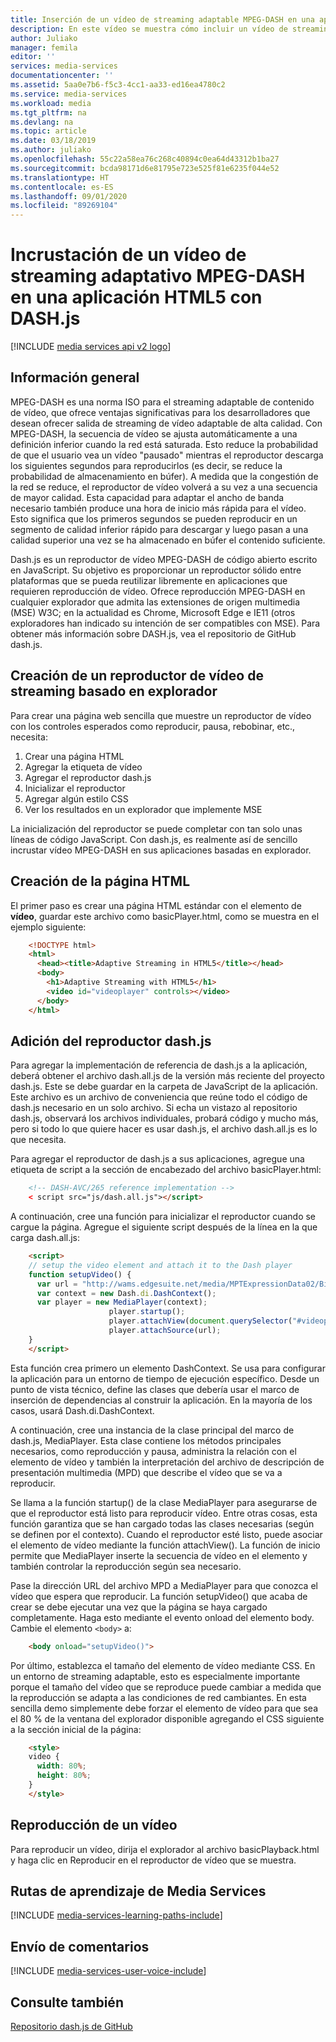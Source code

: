 ```yaml
---
title: Inserción de un vídeo de streaming adaptable MPEG-DASH en una aplicación HTML5 con DASH.js | Microsoft Docs
description: En este vídeo se muestra cómo incluir un vídeo de streaming adaptable MPEG-DASH en una aplicación HTML5 con DASH.js.
author: Juliako
manager: femila
editor: ''
services: media-services
documentationcenter: ''
ms.assetid: 5aa0e7b6-f5c3-4cc1-aa33-ed16ea4780c2
ms.service: media-services
ms.workload: media
ms.tgt_pltfrm: na
ms.devlang: na
ms.topic: article
ms.date: 03/18/2019
ms.author: juliako
ms.openlocfilehash: 55c22a58ea76c268c40894c0ea64d43312b1ba27
ms.sourcegitcommit: bcda98171d6e81795e723e525f81e6235f044e52
ms.translationtype: HT
ms.contentlocale: es-ES
ms.lasthandoff: 09/01/2020
ms.locfileid: "89269104"
---
```

# <a name="embedding-an-mpeg-dash-adaptive-streaming-video-in-an-html5-application-with-dashjs"></a>Incrustación de un vídeo de streaming adaptativo MPEG-DASH en una aplicación HTML5 con DASH.js

[!INCLUDE [media services api v2 logo](./includes/v2-hr.md)] 

## <a name="overview"></a>Información general
MPEG-DASH es una norma ISO para el streaming adaptable de contenido de vídeo, que ofrece ventajas significativas para los desarrolladores que desean ofrecer salida de streaming de vídeo adaptable de alta calidad. Con MPEG-DASH, la secuencia de vídeo se ajusta automáticamente a una definición inferior cuando la red está saturada. Esto reduce la probabilidad de que el usuario vea un vídeo "pausado" mientras el reproductor descarga los siguientes segundos para reproducirlos (es decir, se reduce la probabilidad de almacenamiento en búfer). A medida que la congestión de la red se reduce, el reproductor de vídeo volverá a su vez a una secuencia de mayor calidad. Esta capacidad para adaptar el ancho de banda necesario también produce una hora de inicio más rápida para el vídeo. Esto significa que los primeros segundos se pueden reproducir en un segmento de calidad inferior rápido para descargar y luego pasan a una calidad superior una vez se ha almacenado en búfer el contenido suficiente.

Dash.js es un reproductor de vídeo MPEG-DASH de código abierto escrito en JavaScript. Su objetivo es proporcionar un reproductor sólido entre plataformas que se pueda reutilizar libremente en aplicaciones que requieren reproducción de vídeo. Ofrece reproducción MPEG-DASH en cualquier explorador que admita las extensiones de origen multimedia (MSE) W3C; en la actualidad es Chrome, Microsoft Edge e IE11 (otros exploradores han indicado su intención de ser compatibles con MSE). Para obtener más información sobre DASH.js, vea el repositorio de GitHub dash.js.

## <a name="creating-a-browser-based-streaming-video-player"></a>Creación de un reproductor de vídeo de streaming basado en explorador
Para crear una página web sencilla que muestre un reproductor de vídeo con los controles esperados como reproducir, pausa, rebobinar, etc., necesita:

1. Crear una página HTML
2. Agregar la etiqueta de vídeo
3. Agregar el reproductor dash.js
4. Inicializar el reproductor
5. Agregar algún estilo CSS
6. Ver los resultados en un explorador que implemente MSE

La inicialización del reproductor se puede completar con tan solo unas líneas de código JavaScript. Con dash.js, es realmente así de sencillo incrustar vídeo MPEG-DASH en sus aplicaciones basadas en explorador.

## <a name="creating-the-html-page"></a>Creación de la página HTML
El primer paso es crear una página HTML estándar con el elemento de **vídeo**, guardar este archivo como basicPlayer.html, como se muestra en el ejemplo siguiente:

```html
    <!DOCTYPE html>
    <html>
      <head><title>Adaptive Streaming in HTML5</title></head>
      <body>
        <h1>Adaptive Streaming with HTML5</h1>
        <video id="videoplayer" controls></video>
      </body>
    </html>
```

## <a name="adding-the-dashjs-player"></a>Adición del reproductor dash.js
Para agregar la implementación de referencia de dash.js a la aplicación, deberá obtener el archivo dash.all.js de la versión más reciente del proyecto dash.js. Este se debe guardar en la carpeta de JavaScript de la aplicación. Este archivo es un archivo de conveniencia que reúne todo el código de dash.js necesario en un solo archivo. Si echa un vistazo al repositorio dash.js, observará los archivos individuales, probará código y mucho más, pero si todo lo que quiere hacer es usar dash.js, el archivo dash.all.js es lo que necesita.

Para agregar el reproductor de dash.js a sus aplicaciones, agregue una etiqueta de script a la sección de encabezado del archivo basicPlayer.html:

```html
    <!-- DASH-AVC/265 reference implementation -->
    < script src="js/dash.all.js"></script>
```

A continuación, cree una función para inicializar el reproductor cuando se cargue la página. Agregue el siguiente script después de la línea en la que carga dash.all.js:

```html
    <script>
    // setup the video element and attach it to the Dash player
    function setupVideo() {
      var url = "http://wams.edgesuite.net/media/MPTExpressionData02/BigBuckBunny_1080p24_IYUV_2ch.ism/manifest(format=mpd-time-csf)";
      var context = new Dash.di.DashContext();
      var player = new MediaPlayer(context);
                      player.startup();
                      player.attachView(document.querySelector("#videoplayer"));
                      player.attachSource(url);
    }
    </script>
```

Esta función crea primero un elemento DashContext. Se usa para configurar la aplicación para un entorno de tiempo de ejecución específico. Desde un punto de vista técnico, define las clases que debería usar el marco de inserción de dependencias al construir la aplicación. En la mayoría de los casos, usará Dash.di.DashContext.

A continuación, cree una instancia de la clase principal del marco de dash.js, MediaPlayer. Esta clase contiene los métodos principales necesarios, como reproducción y pausa, administra la relación con el elemento de vídeo y también la interpretación del archivo de descripción de presentación multimedia (MPD) que describe el vídeo que se va a reproducir.

Se llama a la función startup() de la clase MediaPlayer para asegurarse de que el reproductor está listo para reproducir vídeo. Entre otras cosas, esta función garantiza que se han cargado todas las clases necesarias (según se definen por el contexto). Cuando el reproductor esté listo, puede asociar el elemento de vídeo mediante la función attachView(). La función de inicio permite que MediaPlayer inserte la secuencia de vídeo en el elemento y también controlar la reproducción según sea necesario.

Pase la dirección URL del archivo MPD a MediaPlayer para que conozca el vídeo que espera que reproducir. La función setupVideo() que acaba de crear se debe ejecutar una vez que la página se haya cargado completamente. Haga esto mediante el evento onload del elemento body. Cambie el elemento `<body>` a:

```html
    <body onload="setupVideo()">
```

Por último, establezca el tamaño del elemento de vídeo mediante CSS. En un entorno de streaming adaptable, esto es especialmente importante porque el tamaño del vídeo que se reproduce puede cambiar a medida que la reproducción se adapta a las condiciones de red cambiantes. En esta sencilla demo simplemente debe forzar el elemento de vídeo para que sea el 80 % de la ventana del explorador disponible agregando el CSS siguiente a la sección inicial de la página:

```html
    <style>
    video {
      width: 80%;
      height: 80%;
    }
    </style>
```

## <a name="playing-a-video"></a>Reproducción de un vídeo
Para reproducir un vídeo, dirija el explorador al archivo basicPlayback.html y haga clic en Reproducir en el reproductor de vídeo que se muestra.

## <a name="media-services-learning-paths"></a>Rutas de aprendizaje de Media Services
[!INCLUDE [media-services-learning-paths-include](../../../includes/media-services-learning-paths-include.md)]

## <a name="provide-feedback"></a>Envío de comentarios
[!INCLUDE [media-services-user-voice-include](../../../includes/media-services-user-voice-include.md)]

## <a name="see-also"></a>Consulte también

[Repositorio dash.js de GitHub](https://github.com/Dash-Industry-Forum/dash.js) 

